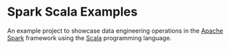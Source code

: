 # Spark Scala Examples

An example project to showcase data engineering operations in the [Apache Spark](https://spark.apache.org/) framework using the [Scala](https://www.scala-lang.org/) programming language.